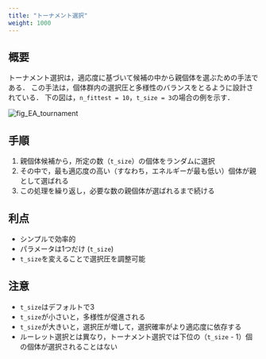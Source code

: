 ```yaml
---
title: "トーナメント選択"
weight: 1000
---
```


## 概要
トーナメント選択は，適応度に基づいて候補の中から親個体を選ぶための手法である．
この手法は，個体群内の選択圧と多様性のバランスをとるように設計されている．
下の図は，`n_fittest = 10`，`t_size = 3`の場合の例を示す．


![fig_EA_tournament](/images/EA/EA_tournament.svg?width=20vw)


## 手順
1.	親個体候補から，所定の数（`t_size`）の個体をランダムに選択
2.	その中で，最も適応度の高い（すなわち，エネルギーが最も低い）個体が親として選ばれる
3.	この処理を繰り返し，必要な数の親個体が選ばれるまで続ける


## 利点
- シンプルで効率的
- パラメータは1つだけ (`t_size`)
- `t_size`を変えることで選択圧を調整可能

## 注意
- `t_size`はデフォルトで3
- `t_size`が小さいと，多様性が促進される
- `t_size`が大きいと，選択圧が増して，選択確率がより適応度に依存する
- ルーレット選択とは異なり，トーナメント選択では下位の（`t_size` - 1）個の個体が選択されることはない